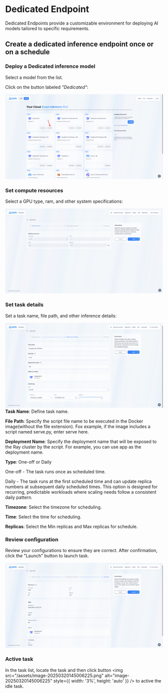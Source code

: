 # Dedicated Endpoint
Dedicated Endpoints provide a customizable environment for deploying AI models tailored to specific requirements.

## Create a dedicated inference endpoint once or on a schedule

### Deploy a Dedicated inference model

Select a model from the list.

Click on the button labeled *"Dedicated"*:

![Dedicated button](/assets/gmi-select-dedicated.png)

### Set compute resources

Select a GPU type, ram, and other system specifications:

![Dedicated step 1](/assets/gmi-dedicated-pg1.png)

### Set task details

Set a task name, file path, and other inference details:

![Dedicated step 2](/assets/gmi-dedicated-pg2.png)
**Task Name**: Define task name.

**File Path**: Specify the script file name to be executed in the Docker image(without the file extension). Fox example, if the image includes a script named serve.py, enter serve here.

**Deployment Name**: Specify the deployment name that will be exposed to the Ray cluster by the script. For example, you can use app as the deployment name.

**Type**: One-off or Daily

 One-off - The task runs once as scheduled time.

 Daily - The task runs at the first scheduled time and can update replica numbers at subsequent daily scheduled times. This option is designed for recurring, predictable workloads where scaling needs follow a consistent daily pattern.

**Timezone**: Select the timezone for scheduling.

**Time**: Select the time for scheduling.

**Replicas**: Select the Min replicas and Max replicas for schedule.

### Review configuration

Review your configurations to ensure they are correct. After confirmation, click the "Launch" button to launch task.

![Dedicated step 3](/assets/gmi-dedicated-pg3.png)

### Active task
In the task list, locate the task and then click button <img src="/assets/image-20250320145006225.png" alt="image-20250320145006225" style={{ width: '3%', height: 'auto' }} /> to active the idle task.



